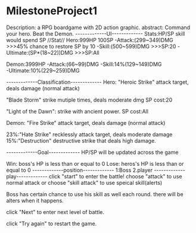 # MilestoneProject1
<!-- <Demon Slayer> -->
Description:
 a RPG boardgame with 2D action graphic.
abstract:
Command your hero. Beat the Demon.
-------------UI-------------
Stats:HP/SP
skill would spend SP
//Stat//
Hero:999HP 100SP 
-Attack:(299~349)DMG >>>45% chance to restore SP by 10
-Skill:(500~599)DMG  >>>SP:20
-Ultimate:(SP*(18~22))DMG >>>SP:All

Demon:3999HP
-Attack:(66~99)DMG 
-Skill:14%(129~149)DMG  
-Ultimate:10%(229~259)DMG  

-------------Classification-------------
Hero: 
"Heroic Strike" attack target, deals damage (normal attack)

"Blade Storm" strike mutiple times, deals moderate dmg
SP cost:20

"Light of the Dawn": strike with ancient power.
SP cost:All

Demon:
"Fire Strike" attack target, deals damage (normal attack)

23%:"Hate Strike" recklessly attack target, deals moderate damage 
15%:"Destruction" destructive strike that deals high damage.

-------------Goal-------------
HP/SP will be updated across the game

Win: boss's HP is less than or equal to 0
Lose: heros's HP is less than or equal to 0
-------------position-------------
1:Boss
2.player
-------------play-------------
click "start" to enter the battle!
choose "attack" to use normal attack or 
choose "skill attack" to use speical skill(alerts)

Boss has certain chance to use his skill as well each round. there will be alters when it happens.

click "Next" to enter next level of battle.

click "Try again" to restart the game.